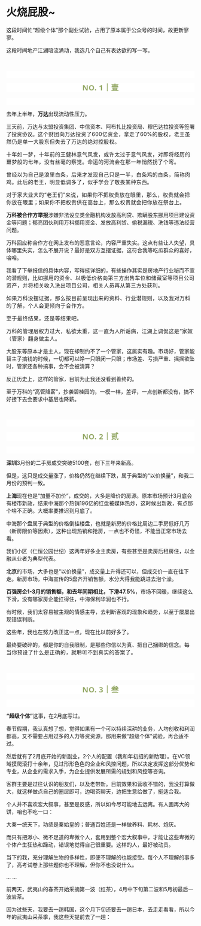 # 火烧屁股~

<p style="visibility: visible;">这段时间忙“超级个体”那个副业试验，占用了原本属于公众号的时间，故更新寥寥。</p><p style="visibility: visible;">这段时间地产江湖暗流涌动，我选几个自己有表达欲的写一写。<br style="visibility: visible;"></p><p style="visibility: visible;"><br style="visibility: visible;"></p><p style="outline: 0px;font-family: system-ui, -apple-system, BlinkMacSystemFont, &quot;Helvetica Neue&quot;, &quot;PingFang SC&quot;, &quot;Hiragino Sans GB&quot;, &quot;Microsoft YaHei UI&quot;, &quot;Microsoft YaHei&quot;, Arial, sans-serif;letter-spacing: 0.544px;text-wrap: wrap;background-color: rgb(255, 255, 255);visibility: visible;"><br style="outline: 0px;visibility: visible;"></p><p style="outline: 0px;letter-spacing: 0.544px;text-wrap: wrap;color: rgb(34, 34, 34);font-family: -apple-system-font, system-ui, &quot;Helvetica Neue&quot;, &quot;PingFang SC&quot;, &quot;Hiragino Sans GB&quot;, &quot;Microsoft YaHei UI&quot;, &quot;Microsoft YaHei&quot;, Arial, sans-serif;background-color: rgb(255, 255, 255);text-align: center;visibility: visible;"><span style="outline: 0px;font-weight: bold;line-height: 25px;color: rgb(149, 169, 103);font-size: 20px;visibility: visible;">NO. 1｜壹</span></p><p style="outline: 0px;letter-spacing: 0.544px;text-wrap: wrap;color: rgb(34, 34, 34);font-family: -apple-system-font, system-ui, &quot;Helvetica Neue&quot;, &quot;PingFang SC&quot;, &quot;Hiragino Sans GB&quot;, &quot;Microsoft YaHei UI&quot;, &quot;Microsoft YaHei&quot;, Arial, sans-serif;background-color: rgb(255, 255, 255);text-align: center;visibility: visible;"><br style="outline: 0px;visibility: visible;"></p><p style="visibility: visible;">去年上半年，<strong style="visibility: visible;">万达</strong>出现流动性压力。</p><p style="visibility: visible;">三天前，万达与太盟投资集团、中信资本、阿布扎比投资局、穆巴达拉投资等签署了投资协议。<span style="font-size: var(--articleFontsize); letter-spacing: 0.034em; visibility: visible;">这个财团</span><span style="font-size: var(--articleFontsize); letter-spacing: 0.034em; visibility: visible;">向万达投资了</span><span style="font-size: var(--articleFontsize); letter-spacing: 0.034em; visibility: visible;">600</span><span style="font-size: var(--articleFontsize); letter-spacing: 0.034em; visibility: visible;">亿资金，拿走了60%的股权，</span><span style="font-size: var(--articleFontsize); letter-spacing: 0.034em; visibility: visible;">老王虽然仍是单一大股东但失去了万达的绝对</span><span style="font-size: var(--articleFontsize); letter-spacing: 0.034em; visibility: visible;">控股权</span><span style="font-size: var(--articleFontsize); letter-spacing: 0.034em; visibility: visible;">。</span></p><p style="visibility: visible;"><span style="font-size: var(--articleFontsize); letter-spacing: 0.034em; visibility: visible;">十年如一梦，十年前的王健林意气风发，或许太过于意气风发，对即将经历的噩梦般的七年，没有丝毫的察觉。命运的河流会在那一年悄然拐了个弯。</span></p><p style="visibility: visible;"><span style="font-size: var(--articleFontsize); letter-spacing: 0.034em; visibility: visible;">曾经以为自己是浪里白条，后来才发现自己只是一半，白条鸡的白条，简称肉鸡。此后的老王，明显低调多了，似乎学会了敬畏某种东西。</span></p><p style="visibility: visible;"><span style="font-size: var(--articleFontsize); letter-spacing: 0.034em; visibility: visible;">对于家大业大的“老王们”来说，如果你不把权贵放在眼里，那么，权贵就会把你放在眼里；如果你不把权贵供在高台上，那么权贵就会把你放在祭台上。<br style="visibility: visible;"></span></p><p style="visibility: visible;"><strong style="visibility: visible;">万科被合作方举报</strong>涉嫌非法设立类金融机构发放高利贷、欺瞒股东挪用项目建设资金等问题；郁亮团伙利用万科挪用资金、发放高利贷、偷税漏税、洗钱等违法经营问题。</p><p style="visibility: visible;">万科回应称合作方在网上发布的恶意言论，内容严重失实。这点有些让人失望，具体哪里失实，怎么不展开说？最好是双方互摆证据，这符合我等吃瓜群众的喜好，哈哈。</p><p style="visibility: visible;">我看了下举报信的具体内容，写得挺详细的，有些操作其实是房地产行业秘而不宣的潜规则，比如<span style="font-size: var(--articleFontsize); letter-spacing: 0.034em; visibility: visible;">挪用的资金、</span><span style="font-size: var(--articleFontsize); letter-spacing: 0.034em; visibility: visible;">以极低价格向第三方出售车位和储藏室等项目公司资产，并将相关收入洗出项目公司，相关人员再从第三方处获利。</span></p><p style="visibility: visible;"><span style="font-size: var(--articleFontsize); letter-spacing: 0.034em; visibility: visible;">如果万科没摆证据，那么按目前呈现出来的资料、行业潜规则，以及我对万科的了解，个人会更倾向于合作方。</span></p><p style="visibility: visible;"><span style="font-size: var(--articleFontsize); letter-spacing: 0.034em; visibility: visible;">至于最终结果，还是等结果吧。</span></p><p style="visibility: visible;"><span style="font-size: var(--articleFontsize); letter-spacing: 0.034em; visibility: visible;">万科的管理层权力过大，私欲太重，这一直为人所诟病，江湖上调侃这是“家奴（管家）翻身做主人。</span></p><p>大股东等原本才是主人，现在却制约不了一个管家，这属实有趣。市场好，管家能替主子搞钱的时候，一切都可以睁一只眼闭一只眼；市场差、亏损严重、摇摇欲坠时，管家还各种搞事，会不会被清算？</p><p>反正历史上，这样的管家，目前为止我还没看到善终的。</p><p>至于万科的“高管降薪”，抄袭碧桂园的，一模一样，差评，一点创新都没有，搞不好接下去会要求中基层也降薪。</p><p><br></p><p style="outline: 0px;font-family: system-ui, -apple-system, BlinkMacSystemFont, &quot;Helvetica Neue&quot;, &quot;PingFang SC&quot;, &quot;Hiragino Sans GB&quot;, &quot;Microsoft YaHei UI&quot;, &quot;Microsoft YaHei&quot;, Arial, sans-serif;letter-spacing: 0.544px;text-wrap: wrap;background-color: rgb(255, 255, 255);visibility: visible;"><br style="outline: 0px;visibility: visible;"></p><p style="outline: 0px;letter-spacing: 0.544px;text-wrap: wrap;color: rgb(34, 34, 34);font-family: -apple-system-font, system-ui, &quot;Helvetica Neue&quot;, &quot;PingFang SC&quot;, &quot;Hiragino Sans GB&quot;, &quot;Microsoft YaHei UI&quot;, &quot;Microsoft YaHei&quot;, Arial, sans-serif;background-color: rgb(255, 255, 255);text-align: center;visibility: visible;"><span style="outline: 0px;font-weight: bold;line-height: 25px;color: rgb(149, 169, 103);font-size: 20px;visibility: visible;">NO. 2｜贰</span></p><p style="outline: 0px;letter-spacing: 0.544px;text-wrap: wrap;color: rgb(34, 34, 34);font-family: -apple-system-font, system-ui, &quot;Helvetica Neue&quot;, &quot;PingFang SC&quot;, &quot;Hiragino Sans GB&quot;, &quot;Microsoft YaHei UI&quot;, &quot;Microsoft YaHei&quot;, Arial, sans-serif;background-color: rgb(255, 255, 255);text-align: center;visibility: visible;"><br style="outline: 0px;visibility: visible;"></p><p><strong>深圳</strong>3月份的二手房成交突破5100套，创下三年来新高。<br></p><p>但是，这只是成交量涨了，价格仍然在继续下跌，属于典型的“以价换量”，和我二月份的预判一致。</p><p><strong>上海</strong>现在也是“加量不加价”，成交的，大多是降价的房源。原本市场预计3月底会有楼市新政，结果中海那个热销196亿的红盘被媒体热炒，这时候出新政，有点那个啥不正确。大概率要推迟到月底了。<br></p><p>中海那个盘属于典型的价格倒挂楼盘，也就是新房的价格比周边二手房低好几万（新房限价等因素），这种出现热销和抢房，一点也不奇怪，不能当正常市场去看。</p><p>我们小区（仁恒公园世纪）这两年好多业主卖房，有些甚至是卖房后租房住，以金融从业者为典型代表。</p><p><strong>北京</strong>的市场，大多也是“以价换量”，成交量上升得还可以，但成交价一直在往下走。新房市场，中海宣传的5盘齐开销售额，水分大得我能跳进去泡个澡。<br></p><p><strong>百强房企1-3月的销售额，和去年同期相比，下滑47.5%</strong>，市场不回暖，继续这么下滑，没有哪家房企能扛得住，中海保利华润也不行。<br></p><p>有时候，我们太容易被主观的情感主导，去判断客观的现象和趋势，以至于屡屡出现错误判断。<br></p><p>这些年，我也在努力改正这一点，现在比以前好多了。<br></p><p>最终要破碎的，都是你的自我限制，是那些你信以为真、把自己捆绑的信念。<span style="font-size: var(--articleFontsize);letter-spacing: 0.034em;">每当你预设了什么是正确的，就聆听不到真实的答案了。</span></p><p><br></p><p style="outline: 0px;font-family: system-ui, -apple-system, BlinkMacSystemFont, &quot;Helvetica Neue&quot;, &quot;PingFang SC&quot;, &quot;Hiragino Sans GB&quot;, &quot;Microsoft YaHei UI&quot;, &quot;Microsoft YaHei&quot;, Arial, sans-serif;letter-spacing: 0.544px;text-wrap: wrap;background-color: rgb(255, 255, 255);visibility: visible;"><br style="outline: 0px;visibility: visible;"></p><p style="outline: 0px;letter-spacing: 0.544px;text-wrap: wrap;color: rgb(34, 34, 34);font-family: -apple-system-font, system-ui, &quot;Helvetica Neue&quot;, &quot;PingFang SC&quot;, &quot;Hiragino Sans GB&quot;, &quot;Microsoft YaHei UI&quot;, &quot;Microsoft YaHei&quot;, Arial, sans-serif;background-color: rgb(255, 255, 255);text-align: center;visibility: visible;"><span style="outline: 0px;font-weight: bold;line-height: 25px;color: rgb(149, 169, 103);font-size: 20px;visibility: visible;">NO. 3｜叁</span></p><p style="outline: 0px;letter-spacing: 0.544px;text-wrap: wrap;color: rgb(34, 34, 34);font-family: -apple-system-font, system-ui, &quot;Helvetica Neue&quot;, &quot;PingFang SC&quot;, &quot;Hiragino Sans GB&quot;, &quot;Microsoft YaHei UI&quot;, &quot;Microsoft YaHei&quot;, Arial, sans-serif;background-color: rgb(255, 255, 255);text-align: center;visibility: visible;"><br></p><p><strong>“超级个体”</strong>这事，在2月底写过。<br></p><p>春节假期，我认真想了想，觉得如果有一个可以持续深耕的业务，人均创收和利润都高，又不需要占用过多的人力等资资源，那用来做“超级个体”试验，再合适不过。</p><p>然后就有了2月底开始的新副业，2个人的配置（我和年初招的新助理）。在VC领域摸爬滚打十余年，见过形形色色的企业和风控问题，所以决定发挥这部分优势和专业，从企业的需求入手，为企业提供发展所需的规划和风控等咨询。</p><p>客群主要是过往认识的朋友们，以及老带新。目前效果和营收不错的，我没打算做大，就这样做点自己的圈层即可，边喝茶聊天，边把生意给做了，挺适合我。</p><p>个人并不喜欢宏大叙事，甚至是反感，所以如今尽可能地去远离。有人画再大的饼，咱也不吃一口：<br></p><p>大秦一统天下，功绩是秦始皇的；普通百姓还是一样做养料、耗材、炮灰。</p><p>而只有把渺小、微不足道的卑微个人，套用到整个宏大叙事中，才能让这些卑微的个体产生狂热和躁动，错误地觉得自己很重要。这样的人，最好被动员。</p><p>当下的我，充分理解生物的多样性，即便不理解的也能接受。每个人不理解的事多了，高考试卷上那些题你也不理解，但你不也没说什么。</p><p>... ...<br></p><p>前两天，武夷山的春茶开始采摘第一波（红茶），4月中下旬第二波和5月初最后一波岩茶。</p><p>因为过些天，我要去一趟韩国，这个月下旬还要去一趟日本，去走走看看，所以今年的武夷山采茶季，我这些天提前去了一趟：<br></p><p><img class="rich_pages wxw-img js_img_placeholder wx_img_placeholder" data-backh="385" data-backw="578" data-imgfileid="100008543" data-ratio="0.6666666666666666" data-s="300,640" data-src="https://mmbiz.qpic.cn/mmbiz_jpg/1c71eKyJsy8BynziaJtB0XKMURlaaryfNIiaic3AXaukAjaA5UibJf0OicNLL94UNObKqjPa9ll94iaLquYLGooawsVQ/640?wx_fmt=jpeg&amp;from=appmsg" data-type="jpeg" data-w="1080" style="width: 677px !important; height: 451.333px !important;" data-original-style="width: 100%;height: auto;" data-index="1" src="data:image/svg+xml,%3C%3Fxml version='1.0' encoding='UTF-8'%3F%3E%3Csvg width='1px' height='1px' viewBox='0 0 1 1' version='1.1' xmlns='http://www.w3.org/2000/svg' xmlns:xlink='http://www.w3.org/1999/xlink'%3E%3Ctitle%3E%3C/title%3E%3Cg stroke='none' stroke-width='1' fill='none' fill-rule='evenodd' fill-opacity='0'%3E%3Cg transform='translate(-249.000000, -126.000000)' fill='%23FFFFFF'%3E%3Crect x='249' y='126' width='1' height='1'%3E%3C/rect%3E%3C/g%3E%3C/g%3E%3C/svg%3E" _width="100%" alt="图片"><img class="rich_pages wxw-img js_img_placeholder wx_img_placeholder" data-backh="381" data-backw="578" data-imgfileid="100008544" data-ratio="0.6583333333333333" data-s="300,640" data-src="https://mmbiz.qpic.cn/mmbiz_jpg/1c71eKyJsy8BynziaJtB0XKMURlaaryfNt9HP8icicpTX15ROIhnicOtDde7EUhx3akCRB1gzzgIHX5vt1klCyQpRA/640?wx_fmt=jpeg&amp;from=appmsg" data-type="jpeg" data-w="1080" style="font-size: var(--articleFontsize); letter-spacing: 0.034em; width: 677px !important; height: 445.692px !important;" data-original-style="font-size: var(--articleFontsize);letter-spacing: 0.034em;width: 100%;height: auto;" data-index="2" src="data:image/svg+xml,%3C%3Fxml version='1.0' encoding='UTF-8'%3F%3E%3Csvg width='1px' height='1px' viewBox='0 0 1 1' version='1.1' xmlns='http://www.w3.org/2000/svg' xmlns:xlink='http://www.w3.org/1999/xlink'%3E%3Ctitle%3E%3C/title%3E%3Cg stroke='none' stroke-width='1' fill='none' fill-rule='evenodd' fill-opacity='0'%3E%3Cg transform='translate(-249.000000, -126.000000)' fill='%23FFFFFF'%3E%3Crect x='249' y='126' width='1' height='1'%3E%3C/rect%3E%3C/g%3E%3C/g%3E%3C/svg%3E" _width="100%" alt="图片"><img class="rich_pages wxw-img js_img_placeholder wx_img_placeholder" data-backh="1027" data-backw="578" data-galleryid="" data-imgfileid="100008545" data-ratio="1.7777777777777777" data-s="300,640" data-src="https://mmbiz.qpic.cn/mmbiz_jpg/1c71eKyJsy8BynziaJtB0XKMURlaaryfNCFXG1A8KC2ibTsWrLviaYwHibdDJD0MhloLAnoKkGyic79icETmKibaVYU9g/640?wx_fmt=jpeg&amp;from=appmsg" data-type="jpeg" data-w="1080" style="text-align: center; font-size: var(--articleFontsize); letter-spacing: 0.034em; width: 677px !important; height: 1203.56px !important;" data-original-style="text-align: center;font-size: var(--articleFontsize);letter-spacing: 0.034em;width: 100%;height: auto;" data-index="3" src="data:image/svg+xml,%3C%3Fxml version='1.0' encoding='UTF-8'%3F%3E%3Csvg width='1px' height='1px' viewBox='0 0 1 1' version='1.1' xmlns='http://www.w3.org/2000/svg' xmlns:xlink='http://www.w3.org/1999/xlink'%3E%3Ctitle%3E%3C/title%3E%3Cg stroke='none' stroke-width='1' fill='none' fill-rule='evenodd' fill-opacity='0'%3E%3Cg transform='translate(-249.000000, -126.000000)' fill='%23FFFFFF'%3E%3Crect x='249' y='126' width='1' height='1'%3E%3C/rect%3E%3C/g%3E%3C/g%3E%3C/svg%3E" _width="100%" alt="图片"><img class="rich_pages wxw-img js_img_placeholder wx_img_placeholder" data-backh="325" data-backw="578" data-imgfileid="100008546" data-ratio="0.562962962962963" data-s="300,640" data-src="https://mmbiz.qpic.cn/mmbiz_jpg/1c71eKyJsy8BynziaJtB0XKMURlaaryfNib8r9fkTGgJI1Dh4cLxiavPcrrxzq4X2Qjc9pBbibVh35SZLA3Iiciaan1Q/640?wx_fmt=jpeg&amp;from=appmsg" data-type="jpeg" data-w="1080" style="font-size: var(--articleFontsize); letter-spacing: 0.034em; width: 677px !important; height: 381.126px !important;" data-original-style="font-size: var(--articleFontsize);letter-spacing: 0.034em;width: 100%;height: auto;" data-index="4" src="data:image/svg+xml,%3C%3Fxml version='1.0' encoding='UTF-8'%3F%3E%3Csvg width='1px' height='1px' viewBox='0 0 1 1' version='1.1' xmlns='http://www.w3.org/2000/svg' xmlns:xlink='http://www.w3.org/1999/xlink'%3E%3Ctitle%3E%3C/title%3E%3Cg stroke='none' stroke-width='1' fill='none' fill-rule='evenodd' fill-opacity='0'%3E%3Cg transform='translate(-249.000000, -126.000000)' fill='%23FFFFFF'%3E%3Crect x='249' y='126' width='1' height='1'%3E%3C/rect%3E%3C/g%3E%3C/g%3E%3C/svg%3E" _width="100%" alt="图片"></p><p>这个助农项目，一眨眼快三周年了，时间真是快~</p><p><span style="font-size: var(--articleFontsize);letter-spacing: 0.034em;">这是我很有成就感的一个项目，</span><span style="font-size: var(--articleFontsize);letter-spacing: 0.034em;">品质很好</span><span style="font-size: var(--articleFontsize);letter-spacing: 0.034em;">，几乎每天都能在后台看到大家的夸赞，这是在给我喂精神糖果，哈哈哈。</span></p><p><span style="font-size: var(--articleFontsize);letter-spacing: 0.034em;">天叙的产品，我和身边的</span><span style="font-size: var(--articleFontsize);letter-spacing: 0.034em;">亲朋好友在喝，</span><span style="font-size: var(--articleFontsize);letter-spacing: 0.034em;">公司的员工也在喝，最近一年海外的朋友买得也很多，谢谢大家厚爱，平时有什么建议和意见，欢迎多提。</span></p><p><span style="font-size: var(--articleFontsize);letter-spacing: 0.034em;"><span style="letter-spacing: 0.578px;text-wrap: wrap;">做个95折活动，暂定</span><span style="letter-spacing: 0.578px;text-wrap: wrap;">14天</span><span style="letter-spacing: 0.578px;text-wrap: wrap;">，可能会提前结束，因为第二波采茶开始会很忙。</span><span style="letter-spacing: 0.578px;text-wrap: wrap;">大家有需要就</span><span style="letter-spacing: 0.578px;text-wrap: wrap;">看看（戳）：<a class="weapp_text_link js_weapp_entry wx_tap_link js_wx_tap_highlight" style="font-size:17px;" data-miniprogram-appid="wx2e9d304ca0c18079" data-miniprogram-path="pages/home/dashboard/index" data-miniprogram-applink="" data-miniprogram-nickname="天叙小馆" href="" data-miniprogram-type="text" data-miniprogram-servicetype="">天叙小馆采茶季特惠活动</a>。</span></span></p><p style="margin-bottom: 0px;"><strong style="outline: 0px;font-family: system-ui, -apple-system, BlinkMacSystemFont, &quot;Helvetica Neue&quot;, &quot;PingFang SC&quot;, &quot;Hiragino Sans GB&quot;, &quot;Microsoft YaHei UI&quot;, &quot;Microsoft YaHei&quot;, Arial, sans-serif;letter-spacing: 0.544px;text-wrap: wrap;background-color: rgb(255, 255, 255);color: rgb(34, 34, 34);font-size: 16px;"><span style="outline: 0px;font-size: 14px;">全文完，如果喜欢，就点个“赞”或者“在看”吧。</span></strong></p><p style="display: none;"><mp-style-type data-value="3"></mp-style-type></p>
